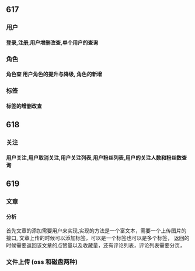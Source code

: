 ## 617

### 用户

#### 登录,注册,用户增删改查,单个用户的查询

### 角色

#### 角色查 用户角色的提升与降级, 角色的新增

### 标签

#### 标签的增删改查

## 618

### 关注

#### 用户关注,用户取消关注,用户关注列表,用户粉丝列表,用户的关注人数和粉丝数查询

## 619

### 文章

#### 分析

首先文章的添加需要用户来实现,实现的方法是一个富文本，需要一个上传图片的接口,
文章上传的时候可以添加标签，可以是一个标签也可以是多个标签，
返回的时候需要返回该文章的点赞量以及收藏量，还有评论列表，评论列表需要分页，

### 文件上传 (oss 和磁盘两种)
